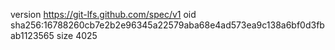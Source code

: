 version https://git-lfs.github.com/spec/v1
oid sha256:16788260cb7e2b2e96345a22579aba68e4ad573ea9c138a6bf0d3fbab1123565
size 4025
